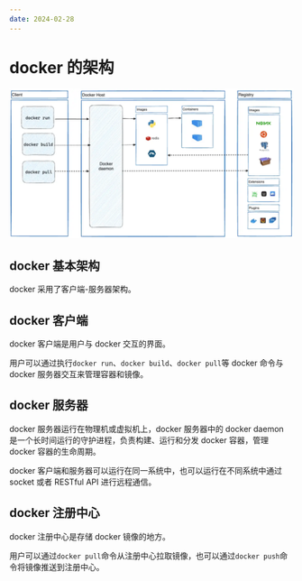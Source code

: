 ```yaml
---
date: 2024-02-28
---
```


# docker 的架构

![](/assets/image/cloud-native/docker-architecture.webp)

## docker 基本架构

docker 采用了客户端-服务器架构。

## docker 客户端

docker 客户端是用户与 docker 交互的界面。

用户可以通过执行`docker run`、`docker build`、`docker pull`等 docker 命令与 docker 服务器交互来管理容器和镜像。

## docker 服务器

docker 服务器运行在物理机或虚拟机上，docker 服务器中的 docker daemon 是一个长时间运行的守护进程，负责构建、运行和分发 docker 容器，管理 docker 容器的生命周期。

docker 客户端和服务器可以运行在同一系统中，也可以运行在不同系统中通过 socket 或者 RESTful API 进行远程通信。

## docker 注册中心

docker 注册中心是存储 docker 镜像的地方。

用户可以通过`docker pull`命令从注册中心拉取镜像，也可以通过`docker push`命令将镜像推送到注册中心。